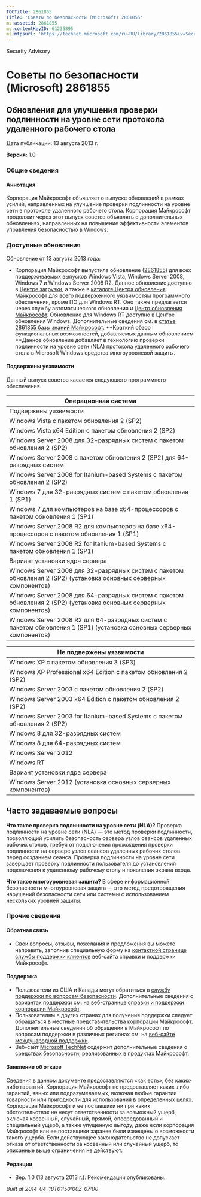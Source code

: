 ```yaml
---
TOCTitle: 2861855
Title: 'Советы по безопасности (Microsoft) 2861855'
ms:assetid: 2861855
ms:contentKeyID: 61235895
ms:mtpsurl: 'https://technet.microsoft.com/ru-RU/library/2861855(v=Security.10)'
---
```


Security Advisory

Советы по безопасности (Microsoft) 2861855
==========================================

Обновления для улучшения проверки подлинности на уровне сети протокола удаленного рабочего стола
------------------------------------------------------------------------------------------------

Дата публикации: 13 августа 2013 г.

**Версия:** 1.0

### Общие сведения

#### Аннотация

Корпорация Майкрософт объявляет о выпуске обновлений в рамках усилий, направленных на улучшение проверки подлинности на уровне сети в протоколе удаленного рабочего стола. Корпорация Майкрософт продолжит через этот выпуск советов объявлять о дополнительных обновлениях, направленных на повышение эффективности элементов управления безопасностью в Windows.

### Доступные обновления

Обновление от 13 августа 2013 года:

-   Корпорация Майкрософт выпустила обновление ([2861855](https://support.microsoft.com/kb/2861855)) для всех поддерживаемых выпусков Windows Vista, Windows Server 2008, Windows 7 и Windows Server 2008 R2. Данное обновление доступно в [Центре загрузки](http://www.microsoft.com/download/default.aspx), а также в [каталоге Центра обновления Майкрософт](http://go.microsoft.com/fwlink/?linkid=96155) для всего подверженного уязвимостям программного обеспечения, кроме ПО для Windows RT. Оно также предлагается через службу автоматического обновления и [Центр обновления Майкрософт](http://go.microsoft.com/fwlink/?linkid=40747). Обновление для Windows RT доступно в Центре обновления Windows. Дополнительные сведения см. в [статье 2861855 базы знаний Майкрософт](https://support.microsoft.com/kb/2861855).
    **Краткий обзор функциональных возможностей, добавляемых данным обновлением
    **Данное обновление добавляет в технологию проверки подлинности на уровне сети (NLA) протокола удаленного рабочего стола в Microsoft Windows средства многоуровневой защиты.

#### Подвержены уязвимости

Данный выпуск советов касается следующего программного обеспечения.

| Операционная система                                                                                                   |
|------------------------------------------------------------------------------------------------------------------------|
| Подвержены уязвимости                                                                                                  |
| Windows Vista с пакетом обновления 2 (SP2)                                                                             |
| Windows Vista x64 Edition с пакетом обновления 2 (SP2)                                                                 |
| Windows Server 2008 для 32-разрядных систем с пакетом обновления 2 (SP2)                                               |
| Windows Server 2008 с пакетом обновления 2 (SP2) для 64-разрядных систем                                               |
| Windows Server 2008 for Itanium-based Systems с пакетом обновления 2 (SP2)                                             |
| Windows 7 для 32-разрядных систем с пакетом обновления 1 (SP1)                                                         |
| Windows 7 для компьютеров на базе x64-процессоров с пакетом обновления 1 (SP1)                                         |
| Windows Server 2008 R2 для компьютеров на базе x64-процессоров с пакетом обновления 1 (SP1)                            |
| Windows Server 2008 R2 for Itanium-based Systems с пакетом обновления 1 (SP1)                                          |
| Вариант установки ядра сервера                                                                                         |
| Windows Server 2008 для 32-разрядных систем с пакетом обновления 2 (SP2) (установка основных серверных компонентов)    |
| Windows Server 2008 для 64-разрядных систем с пакетом обновления 2 (SP2) (установка основных серверных компонентов)    |
| Windows Server 2008 R2 для 64-разрядных систем с пакетом обновления 1 (SP1) (установка основных серверных компонентов) |

| Не подвержены уязвимости                                                   |
|----------------------------------------------------------------------------|
| Windows XP с пакетом обновления 3 (SP3)                                    |
| Windows XP Professional x64 Edition с пакетом обновления 2 (SP2)           |
| Windows Server 2003 с пакетом обновления 2 (SP2)                           |
| Windows Server 2003 x64 Edition с пакетом обновления 2 (SP2)               |
| Windows Server 2003 for Itanium-based Systems с пакетом обновления 2 (SP2) |
| Windows 8 для 32-разрядных систем                                          |
| Windows 8 для 64-разрядных систем                                          |
| Windows Server 2012                                                        |
| Windows RT                                                                 |
| Вариант установки ядра сервера                                             |
| Windows Server 2012 (установка основных серверных компонентов)             |

Часто задаваемые вопросы
------------------------

<span></span>
**Что такое проверка подлинности на уровне сети** **(NLA)?**
Проверка подлинности на уровне сети (NLA) — это метод проверки подлинности, позволяющий усилить безопасность сервера узлов сеансов удаленных рабочих столов, требуя от подключения прохождения проверки подлинности на сервере узлов сеансов удаленных рабочих столов перед созданием сеанса. Проверка подлинности на уровне сети завершает проверку подлинности пользователя до установления подключения к удаленному рабочему столу и появления экрана входа.

**Что такое многоуровневая защита?**
В сфере информационной безопасности многоуровневая защита — это метод предотвращения нарушений безопасности сети или системы с использованием нескольких уровней защиты.

### Прочие сведения

#### Обратная связь

-   Свои вопросы, отзывы, пожелания и предложения вы можете направить, заполнив специальную форму на [контактной странице службы поддержки клиентов](https://support.microsoft.com/common/survey.aspx?scid=sw;en;1257&showpage=1&ws=technet&sd=tech) веб-сайта справки и поддержки Майкрософт.

#### Поддержка

-   Пользователи из США и Канады могут обратиться в [службу поддержки по вопросам безопасности](http://go.microsoft.com/fwlink/?linkid=21131). Дополнительные сведения о вариантах поддержки см. на веб-странице [справки и поддержки корпорации Майкрософт](http://support.microsoft.com/).
-   Пользователям в других странах для получения поддержки следует обращаться в местные представительства корпорации Майкрософт. Дополнительные сведения об обращении в Майкрософт по вопросам поддержки в различных регионах см. на [веб-сайте международной поддержки](http://go.microsoft.com/fwlink/?linkid=21155).
-   Веб-сайт [Microsoft TechNet](http://go.microsoft.com/fwlink/?linkid=21132) содержит дополнительные сведения о средствах безопасности, реализованных в продуктах Майкрософт.

#### Заявление об отказе

Сведения в данном документе предоставляются «как есть», без каких-либо гарантий. Корпорация Майкрософт не предоставляет каких-либо гарантий, явных или подразумеваемых, включая любые гарантии товарности или пригодности для использования в определенных целях. Корпорация Майкрософт и ее поставщики ни при каких обстоятельствах не несут ответственности за возможный ущерб, включая косвенный, случайный, прямой, опосредованный и специальный ущерб, а также упущенную выгоду, даже если корпорация Майкрософт или ее поставщики заранее были извещены о возможности такого ущерба. Если действующее законодательство не допускает отказа от ответственности за косвенный или случайный ущерб, то описанные выше ограничения не действуют.

#### Редакции

-   Вер. 1.0 (13 августа 2013 г.): Рекомендации опубликованы.

*Built at 2014-04-18T01:50:00Z-07:00*
